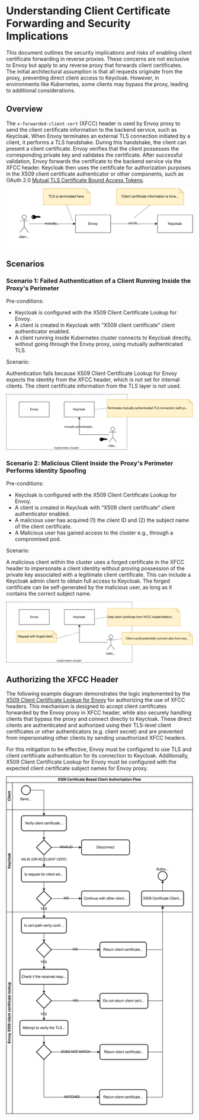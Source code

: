 # Understanding Client Certificate Forwarding and Security Implications

This document outlines the security implications and risks of enabling client certificate forwarding in reverse proxies.
These concerns are not exclusive to Envoy but apply to any reverse proxy that forwards client certificates.
The initial architectural assumption is that all requests originate from the proxy, preventing direct client access to Keycloak.
However, in environments like Kubernetes, some clients may bypass the proxy, leading to additional considerations.

## Overview

The `x-forwarded-client-cert` (XFCC) header is used by Envoy proxy to send the client certificate information to the backend service, such as Keycloak.
When Envoy terminates an external TLS connection initiated by a client, it performs a TLS handshake.
During this handshake, the client can present a client certificate.
Envoy verifies that the client possesses the corresponding private key and validates the certificate.
After successful validation, Envoy forwards the certificate to the backend service via the XFCC header.
Keycloak then uses the certificate for authorization purposes in the X509 client certificate authenticator or other components, such as OAuth 2.0 [Mutual TLS Certificate Bound Access Tokens](https://datatracker.ietf.org/doc/html/draft-ietf-oauth-mtls-08#section-3).

![image](assets/xfcc-intro.drawio.svg)

## Scenarios

### Scenario 1: Failed Authentication of a Client Running Inside the Proxy's Perimeter

Pre-conditions:

- Keycloak is configured with the X509 Client Certificate Lookup for Envoy.
- A client is created in Keycloak with "X509 client certificate" client authenticator enabled.
- A client running inside Kubernetes cluster connects to Keycloak directly, without going through the Envoy proxy, using mutually authenticated TLS.

Scenario:

Authentication fails because X509 Client Certificate Lookup for Envoy expects the identity from the XFCC header, which is not set for internal clients.
The client certificate information from the TLS layer is not used.

![image](assets/xfcc-scenario-1.drawio.svg)

### Scenario 2: Malicious Client Inside the Proxy's Perimeter Performs Identity Spoofing

Pre-conditions:

- Keycloak is configured with the X509 Client Certificate Lookup for Envoy.
- A client is created in Keycloak with "X509 client certificate" client authenticator enabled.
- A malicious user has acquired (1) the client ID and (2) the subject name of the client certificate.
- A Malicious user has gained access to the cluster e.g., through a compromised pod.

Scenario:

A malicious client within the cluster uses a forged certificate in the XFCC header to impersonate a client identity without proving possession of the private key associated with a legitimate client certificate.
This can include a Keycloak admin client to obtain full access to Keycloak.
The forged certificate can be self-generated by the malicious user, as long as it contains the correct subject name.

![image](assets/xfcc-scenario-2.drawio.svg)

## Authorizing the XFCC Header

The following example diagram demonstrates the logic implemented by the [X509 Client Certificate Lookup for Envoy](https://github.com/Nordix/keycloak-client-cert-lookup-for-envoy) for authorizing the use of XFCC headers.
This mechanism is designed to accept client certificates forwarded by the Envoy proxy in XFCC header, while also securely handling clients that bypass the proxy and connect directly to Keycloak.
These direct clients are authenticated and authorized using their TLS-level client certificates or other authenticators (e.g. client secret) and are prevented from impersonating other clients by sending unauthorized XFCC headers.

For this mitigation to be effective, Envoy must be configured to use TLS and client certificate authentication for its connection to Keycloak.
Additionally, X509 Client Certificate Lookup for Envoy must be configured with the expected client certificate subject names for Envoy proxy.

![image](assets/client-authorization-flow.drawio.svg)
